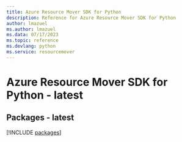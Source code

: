 ```yaml
---
title: Azure Resource Mover SDK for Python
description: Reference for Azure Resource Mover SDK for Python
author: lmazuel
ms.author: lmazuel
ms.data: 07/17/2023
ms.topic: reference
ms.devlang: python
ms.service: resourcemover
---
```

# Azure Resource Mover SDK for Python - latest
## Packages - latest
[!INCLUDE [packages](resource-mover-index.md)]